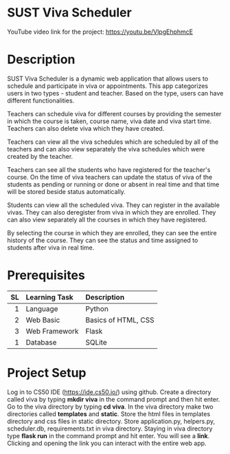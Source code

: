 # SUST Viva Scheduler
YouTube video link for the project: https://youtu.be/VlpgEhphmcE


# Description

SUST Viva Scheduler is a dynamic web application that allows users to schedule and participate in viva or appointments. This app categorizes users in two types - student and teacher. Based on the type, users can have different functionalities.

Teachers can schedule viva for different courses by providing the semester in which the course is taken, course name, viva date and viva start time. Teachers can also delete viva which they have created. 

Teachers can view all the viva schedules which are scheduled by all of the teachers and can also view separately the viva schedules which were created by the teacher.

Teachers can see all the students who have registered for the teacher's course. On the time of viva teachers can update the status of viva of the students as pending or running or done or absent in real time and that time will be stored beside status automatically.

Students can view all the scheduled viva. They can register in the available vivas. They can also deregister from viva in which they are enrolled. They can also view separately all the courses in which they have registered.

By selecting the course in which they are enrolled, they can see the entire history of the course. They can see the status and time assigned to students after viva in real time.


# Prerequisites

SL | Learning Task | Description |
--:|:--------------|:------------|
1  | Language    | Python |  | |
2  | Web Basic    | Basics of HTML, CSS |   | |
3  | Web Framework    | Flask |   | |
1  | Database    | SQLite |  | |


# Project Setup
Log in to CS50 IDE (https://ide.cs50.io/) using github. Create a directory called viva by typing **mkdir viva** in the command prompt and then hit enter. Go to the viva directory by typing **cd viva**. In the viva directory make two directories called **templates** and **static**. Store the html files in templates directory and css files in static directory. Store application.py, helpers.py, scheduler.db, requirements.txt in viva directory.
Staying in viva directory type **flask run** in the command prompt and hit enter. You will see a **link**. Clicking and opening the link you can interact with the entire web app.

